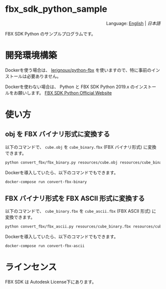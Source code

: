 # fbx_sdk_python_sample
<div style="text-align:right">Language: <a href="README.md">English</a> | <i>日本語</i></div>

FBX SDK Python のサンプルプログラムです。

# 開発環境構築

Dockerを使う場合は、 [lerignoux/python-fbx](https://hub.docker.com/r/lerignoux/python-fbx) を使いますので、特に事前のインストールは必要ありません。

Dockerを使わない場合は、 Python と FBX SDK Python 2019.x のインストールをお願いします。
[FBX SDK Python Official Website](http://help.autodesk.com/view/FBX/2019/ENU/?guid=FBX_Developer_Help_scripting_with_python_fbx_installing_python_fbx_html)



# 使い方

## obj を FBX バイナリ形式に変換する

以下のコマンドで、 `cube.obj` を `cube_binary.fbx` (FBX バイナリ形式) に変換できます。

```bash
python convert_fbx/fbx_binary.py resources/cube.obj resources/cube_binary.fbx
```

Dockerを導入していたら、以下のコマンドでもできます。

```bash
docker-compose run convert-fbx-binary
```



## FBX バイナリ形式を FBX ASCII 形式に変換する

以下のコマンドで、 `cube_binary.fbx` を `cube_ascii.fbx` (FBX ASCII 形式) に変換できます。

```bash
python convert_fbx/fbx_ascii.py resources/cube_binary.fbx resources/cube_ascii.fbx
```

Dockerを導入していたら、以下のコマンドでもできます。

```bash
docker-compose run convert-fbx-ascii
```



# ラインセンス
FBX SDK は Autodesk License下にあります。
